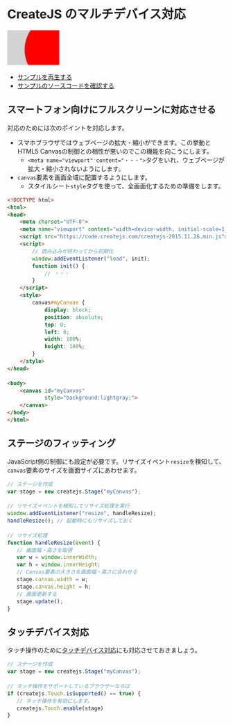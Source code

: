 # CreateJS のマルチデバイス対応

![](../imgs/fullscreen.html.png)

- [サンプルを再生する](https://ics-creative.github.io/tutorial-createjs/samples/fullscreen.html)
- [サンプルのソースコードを確認する](../samples/fullscreen.html)


## スマートフォン向けにフルスクリーンに対応させる

対応のためには次のポイントを対応します。

- スマホブラウザではウェブページの拡大・縮小ができます。この挙動とHTML5 Canvasの制御との相性が悪いのでこの機能を向こうにします。
  - `<meta name="viewport" content="・・・">`タグをいれ、ウェブページが拡大・縮小されないようにします。
- `canvas`要素を画面全域に配置するようにします。
  - スタイルシート`style`タグを使って、全画面化するための準備をします。

```html
<!DOCTYPE html>
<html>
<head>
    <meta charset="UTF-8">
    <meta name="viewport" content="width=device-width, initial-scale=1, minimum-scale=1, maximum-scale=1, user-scalable=no"/>
    <script src="https://code.createjs.com/createjs-2015.11.26.min.js"></script>
    <script>
        // 読み込みが終わってから初期化
        window.addEventListener("load", init);
        function init() {
            // ・・・
        }
    </script>
    <style>
        canvas#myCanvas {
            display: block;
            position: absolute;
            top: 0;
            left: 0;
            width: 100%;
            height: 100%;
        }
    </style>
</head>

<body>
    <canvas id="myCanvas"
            style="background:lightgray;">
    </canvas>
</body>
</html>

```



## ステージのフィッティング

JavaScript側の制御にも設定が必要です。リサイズイベント`resize`を検知して、`canvas`要素のサイズを画面サイズにあわせます。

```js
// ステージを作成
var stage = new createjs.Stage("myCanvas");

// リサイズイベントを検知してリサイズ処理を実行
window.addEventListener("resize", handleResize);
handleResize(); // 起動時にもリサイズしておく

// リサイズ処理
function handleResize(event) {
   // 画面幅・高さを取得
   var w = window.innerWidth;
   var h = window.innerHeight;
   // Canvas要素の大きさを画面幅・高さに合わせる
   stage.canvas.width = w;
   stage.canvas.height = h;
   // 画面更新する
   stage.update();
}
```


## タッチデバイス対応

タッチ操作のために[タッチデバイス対応](docs/mouse_touch.md)にも対応させておきましょう。

```js
// ステージを作成
var stage = new createjs.Stage("myCanvas");

// タッチ操作をサポートしているブラウザーならば
if (createjs.Touch.isSupported() == true) {
   // タッチ操作を有効にします。
   createjs.Touch.enable(stage)
}
```



